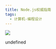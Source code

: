 ```yaml
---
title: Node.js权威指南
tags:
  - 计算机-编程设计
---
```


![](https://cdn.weread.qq.com/weread/cover/36/YueWen_621940/s_YueWen_621940.jpg)

undefined